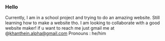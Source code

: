 ### Hello
Currently, I am in a school project and trying to do an amazing website. Still learning how to make a website tho. I am looking to collaborate with a good website maker! if u want to reach me just gmail me at @khanthein.alpha@gmail.com 
Pronouns : he/him


<!--
**khanthein/khanthein** is a ✨ _special_ ✨ repository because its `README.md` (this file) appears on your GitHub profile.

Here are some ideas to get you started:

- 🔭 I’m currently working on ...
- 🌱 I’m currently learning ...
- 👯 I’m looking to collaborate on ...
- 🤔 I’m looking for help with ...
- 💬 Ask me about ...
- 📫 How to reach me: ...
- 😄 Pronouns: ...
- ⚡ Fun fact: ...
-->
